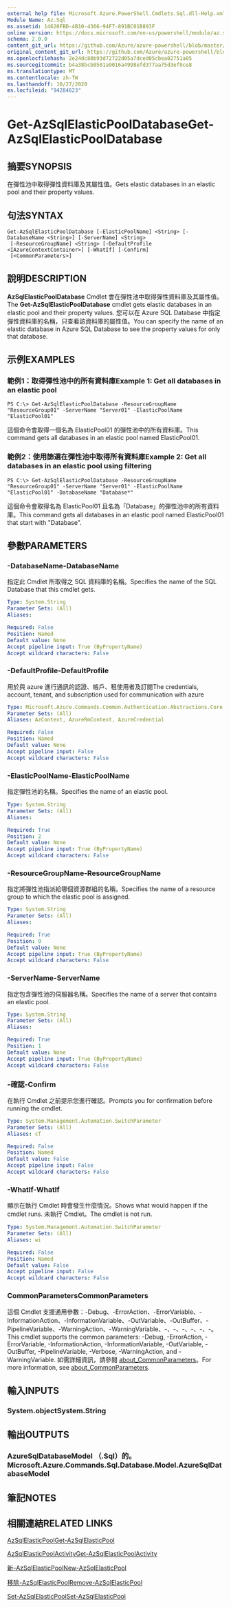 ```yaml
---
external help file: Microsoft.Azure.PowerShell.Cmdlets.Sql.dll-Help.xml
Module Name: Az.Sql
ms.assetid: 14620FBD-4B10-4366-94F7-891BC01B893F
online version: https://docs.microsoft.com/en-us/powershell/module/az.sql/get-azsqlelasticpooldatabase
schema: 2.0.0
content_git_url: https://github.com/Azure/azure-powershell/blob/master/src/Sql/Sql/help/Get-AzSqlElasticPoolDatabase.md
original_content_git_url: https://github.com/Azure/azure-powershell/blob/master/src/Sql/Sql/help/Get-AzSqlElasticPoolDatabase.md
ms.openlocfilehash: 2e24dc80b93d72722d05a7dced05cbea02751a05
ms.sourcegitcommit: b4a38bcb0501a9016a4998efd377aa75d3ef9ce8
ms.translationtype: MT
ms.contentlocale: zh-TW
ms.lasthandoff: 10/27/2020
ms.locfileid: "94284623"
---
```

# <span data-ttu-id="90f20-101">Get-AzSqlElasticPoolDatabase</span><span class="sxs-lookup"><span data-stu-id="90f20-101">Get-AzSqlElasticPoolDatabase</span></span>

## <span data-ttu-id="90f20-102">摘要</span><span class="sxs-lookup"><span data-stu-id="90f20-102">SYNOPSIS</span></span>
<span data-ttu-id="90f20-103">在彈性池中取得彈性資料庫及其屬性值。</span><span class="sxs-lookup"><span data-stu-id="90f20-103">Gets elastic databases in an elastic pool and their property values.</span></span>

## <span data-ttu-id="90f20-104">句法</span><span class="sxs-lookup"><span data-stu-id="90f20-104">SYNTAX</span></span>

```
Get-AzSqlElasticPoolDatabase [-ElasticPoolName] <String> [-DatabaseName <String>] [-ServerName] <String>
 [-ResourceGroupName] <String> [-DefaultProfile <IAzureContextContainer>] [-WhatIf] [-Confirm]
 [<CommonParameters>]
```

## <span data-ttu-id="90f20-105">說明</span><span class="sxs-lookup"><span data-stu-id="90f20-105">DESCRIPTION</span></span>
<span data-ttu-id="90f20-106">**AzSqlElasticPoolDatabase** Cmdlet 會在彈性池中取得彈性資料庫及其屬性值。</span><span class="sxs-lookup"><span data-stu-id="90f20-106">The **Get-AzSqlElasticPoolDatabase** cmdlet gets elastic databases in an elastic pool and their property values.</span></span>
<span data-ttu-id="90f20-107">您可以在 Azure SQL Database 中指定彈性資料庫的名稱，只查看該資料庫的屬性值。</span><span class="sxs-lookup"><span data-stu-id="90f20-107">You can specify the name of an elastic database in Azure SQL Database to see the property values for only that database.</span></span>

## <span data-ttu-id="90f20-108">示例</span><span class="sxs-lookup"><span data-stu-id="90f20-108">EXAMPLES</span></span>

### <span data-ttu-id="90f20-109">範例1：取得彈性池中的所有資料庫</span><span class="sxs-lookup"><span data-stu-id="90f20-109">Example 1: Get all databases in an elastic pool</span></span>
```
PS C:\> Get-AzSqlElasticPoolDatabase -ResourceGroupName "ResourceGroup01" -ServerName "Server01" -ElasticPoolName "ElasticPool01"
```

<span data-ttu-id="90f20-110">這個命令會取得一個名為 ElasticPool01 的彈性池中的所有資料庫。</span><span class="sxs-lookup"><span data-stu-id="90f20-110">This command gets all databases in an elastic pool named ElasticPool01.</span></span>

### <span data-ttu-id="90f20-111">範例2：使用篩選在彈性池中取得所有資料庫</span><span class="sxs-lookup"><span data-stu-id="90f20-111">Example 2: Get all databases in an elastic pool using filtering</span></span>
```
PS C:\> Get-AzSqlElasticPoolDatabase -ResourceGroupName "ResourceGroup01" -ServerName "Server01" -ElasticPoolName "ElasticPool01" -DatabaseName "Database*"
```

<span data-ttu-id="90f20-112">這個命令會取得名為 ElasticPool01 且名為「Database」的彈性池中的所有資料庫。</span><span class="sxs-lookup"><span data-stu-id="90f20-112">This command gets all databases in an elastic pool named ElasticPool01 that start with "Database".</span></span>

## <span data-ttu-id="90f20-113">參數</span><span class="sxs-lookup"><span data-stu-id="90f20-113">PARAMETERS</span></span>

### <span data-ttu-id="90f20-114">-DatabaseName</span><span class="sxs-lookup"><span data-stu-id="90f20-114">-DatabaseName</span></span>
<span data-ttu-id="90f20-115">指定此 Cmdlet 所取得之 SQL 資料庫的名稱。</span><span class="sxs-lookup"><span data-stu-id="90f20-115">Specifies the name of the SQL Database that this cmdlet gets.</span></span>

```yaml
Type: System.String
Parameter Sets: (All)
Aliases:

Required: False
Position: Named
Default value: None
Accept pipeline input: True (ByPropertyName)
Accept wildcard characters: False
```

### <span data-ttu-id="90f20-116">-DefaultProfile</span><span class="sxs-lookup"><span data-stu-id="90f20-116">-DefaultProfile</span></span>
<span data-ttu-id="90f20-117">用於與 azure 進行通訊的認證、帳戶、租使用者及訂閱</span><span class="sxs-lookup"><span data-stu-id="90f20-117">The credentials, account, tenant, and subscription used for communication with azure</span></span>

```yaml
Type: Microsoft.Azure.Commands.Common.Authentication.Abstractions.Core.IAzureContextContainer
Parameter Sets: (All)
Aliases: AzContext, AzureRmContext, AzureCredential

Required: False
Position: Named
Default value: None
Accept pipeline input: False
Accept wildcard characters: False
```

### <span data-ttu-id="90f20-118">-ElasticPoolName</span><span class="sxs-lookup"><span data-stu-id="90f20-118">-ElasticPoolName</span></span>
<span data-ttu-id="90f20-119">指定彈性池的名稱。</span><span class="sxs-lookup"><span data-stu-id="90f20-119">Specifies the name of an elastic pool.</span></span>

```yaml
Type: System.String
Parameter Sets: (All)
Aliases:

Required: True
Position: 2
Default value: None
Accept pipeline input: True (ByPropertyName)
Accept wildcard characters: False
```

### <span data-ttu-id="90f20-120">-ResourceGroupName</span><span class="sxs-lookup"><span data-stu-id="90f20-120">-ResourceGroupName</span></span>
<span data-ttu-id="90f20-121">指定將彈性池指派給哪個資源群組的名稱。</span><span class="sxs-lookup"><span data-stu-id="90f20-121">Specifies the name of a resource group to which the elastic pool is assigned.</span></span>

```yaml
Type: System.String
Parameter Sets: (All)
Aliases:

Required: True
Position: 0
Default value: None
Accept pipeline input: True (ByPropertyName)
Accept wildcard characters: False
```

### <span data-ttu-id="90f20-122">-ServerName</span><span class="sxs-lookup"><span data-stu-id="90f20-122">-ServerName</span></span>
<span data-ttu-id="90f20-123">指定包含彈性池的伺服器名稱。</span><span class="sxs-lookup"><span data-stu-id="90f20-123">Specifies the name of a server that contains an elastic pool.</span></span>

```yaml
Type: System.String
Parameter Sets: (All)
Aliases:

Required: True
Position: 1
Default value: None
Accept pipeline input: True (ByPropertyName)
Accept wildcard characters: False
```

### <span data-ttu-id="90f20-124">-確認</span><span class="sxs-lookup"><span data-stu-id="90f20-124">-Confirm</span></span>
<span data-ttu-id="90f20-125">在執行 Cmdlet 之前提示您進行確認。</span><span class="sxs-lookup"><span data-stu-id="90f20-125">Prompts you for confirmation before running the cmdlet.</span></span>

```yaml
Type: System.Management.Automation.SwitchParameter
Parameter Sets: (All)
Aliases: cf

Required: False
Position: Named
Default value: False
Accept pipeline input: False
Accept wildcard characters: False
```

### <span data-ttu-id="90f20-126">-WhatIf</span><span class="sxs-lookup"><span data-stu-id="90f20-126">-WhatIf</span></span>
<span data-ttu-id="90f20-127">顯示在執行 Cmdlet 時會發生什麼情況。</span><span class="sxs-lookup"><span data-stu-id="90f20-127">Shows what would happen if the cmdlet runs.</span></span>
<span data-ttu-id="90f20-128">未執行 Cmdlet。</span><span class="sxs-lookup"><span data-stu-id="90f20-128">The cmdlet is not run.</span></span>

```yaml
Type: System.Management.Automation.SwitchParameter
Parameter Sets: (All)
Aliases: wi

Required: False
Position: Named
Default value: False
Accept pipeline input: False
Accept wildcard characters: False
```

### <span data-ttu-id="90f20-129">CommonParameters</span><span class="sxs-lookup"><span data-stu-id="90f20-129">CommonParameters</span></span>
<span data-ttu-id="90f20-130">這個 Cmdlet 支援通用參數：-Debug、-ErrorAction、-ErrorVariable、-InformationAction、-InformationVariable、-OutVariable、-OutBuffer、-PipelineVariable、-WarningAction、-WarningVariable、-、-、-、-、-、-。</span><span class="sxs-lookup"><span data-stu-id="90f20-130">This cmdlet supports the common parameters: -Debug, -ErrorAction, -ErrorVariable, -InformationAction, -InformationVariable, -OutVariable, -OutBuffer, -PipelineVariable, -Verbose, -WarningAction, and -WarningVariable.</span></span> <span data-ttu-id="90f20-131">如需詳細資訊，請參閱 [about_CommonParameters](http://go.microsoft.com/fwlink/?LinkID=113216)。</span><span class="sxs-lookup"><span data-stu-id="90f20-131">For more information, see [about_CommonParameters](http://go.microsoft.com/fwlink/?LinkID=113216).</span></span>

## <span data-ttu-id="90f20-132">輸入</span><span class="sxs-lookup"><span data-stu-id="90f20-132">INPUTS</span></span>

### <span data-ttu-id="90f20-133">System.object</span><span class="sxs-lookup"><span data-stu-id="90f20-133">System.String</span></span>

## <span data-ttu-id="90f20-134">輸出</span><span class="sxs-lookup"><span data-stu-id="90f20-134">OUTPUTS</span></span>

### <span data-ttu-id="90f20-135">AzureSqlDatabaseModel （.Sql）的。</span><span class="sxs-lookup"><span data-stu-id="90f20-135">Microsoft.Azure.Commands.Sql.Database.Model.AzureSqlDatabaseModel</span></span>

## <span data-ttu-id="90f20-136">筆記</span><span class="sxs-lookup"><span data-stu-id="90f20-136">NOTES</span></span>

## <span data-ttu-id="90f20-137">相關連結</span><span class="sxs-lookup"><span data-stu-id="90f20-137">RELATED LINKS</span></span>

[<span data-ttu-id="90f20-138">AzSqlElasticPool</span><span class="sxs-lookup"><span data-stu-id="90f20-138">Get-AzSqlElasticPool</span></span>](./Get-AzSqlElasticPool.md)

[<span data-ttu-id="90f20-139">AzSqlElasticPoolActivity</span><span class="sxs-lookup"><span data-stu-id="90f20-139">Get-AzSqlElasticPoolActivity</span></span>](./Get-AzSqlElasticPoolActivity.md)

[<span data-ttu-id="90f20-140">新-AzSqlElasticPool</span><span class="sxs-lookup"><span data-stu-id="90f20-140">New-AzSqlElasticPool</span></span>](./New-AzSqlElasticPool.md)

[<span data-ttu-id="90f20-141">移除-AzSqlElasticPool</span><span class="sxs-lookup"><span data-stu-id="90f20-141">Remove-AzSqlElasticPool</span></span>](./Remove-AzSqlElasticPool.md)

[<span data-ttu-id="90f20-142">Set-AzSqlElasticPool</span><span class="sxs-lookup"><span data-stu-id="90f20-142">Set-AzSqlElasticPool</span></span>](./Set-AzSqlElasticPool.md)

